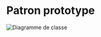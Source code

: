 
# Patron prototype
![Diagramme de classe](https://www.plantuml.com/plantuml/svg/hLNDRXCn4BxxAQoSbf8UkiUU2ab0gX1KX1UOs9F5r6j7jjCMKDyTZxtPU7yg5S6UF3FV_7qpzjxu02uSMytN2Xe7ROjS8XSQl4V63Y3keK6-ZnPyjEwU_sOyVh3pmO486SZVTU96Hgng3nfRDC5paXDUcO1k3mAJYkDJG2Cztw9JeDKls6bSyfMs1kdO9Q7lhNJmM7rqSFYkXA_NlAdVNFC7g-GP8gm9e8olxcpC4p6G3X6tirOZc07Ke0ZLPnkRX2trlkHPC1iZ9w4R30bKHGl11fReCAjVvIJAcbI79z0dPR1U3s3lxJ5oCEdjQtG5q-W1N10r5EVBxaUq9yFpt2HIj7849SKbhoScyZoM_CJTuQeurtCSWfIPFrCWvu1xPIG1gn8rP8iWLC40qc_DQnV0OMiVCANAXRs0I9bomtEJVkL0Cky5tH_eSlGxVPl4qTQdilxlriUf6wyXO2NjaTpbqvAVZZ__vP9CLtZgr2dc-Flx7SvSff29g69z-tN9c6-nrXsuCzbtO52F1p9Mtcw5irgJcZqpbfNRb2NXDr85wwRwFasIEljAEQ5njiuCeAi-UENArv4nTkhXulAo2voJaRouMEHGGrNoB7QDz4MThAmv-TIBeiwf-MhHLya6RpTPoUMQfsVl9MDy-TY4ltD3-GQCwYrQ7Idpk4QMZgMnkXpbJMGt_hd-0000 "Diagramme de classe")
